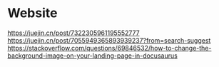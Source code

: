 # Website

https://juejin.cn/post/7322305961195552777
https://juejin.cn/post/7055949365893939237?from=search-suggest
https://stackoverflow.com/questions/69846532/how-to-change-the-background-image-on-your-landing-page-in-docusaurus